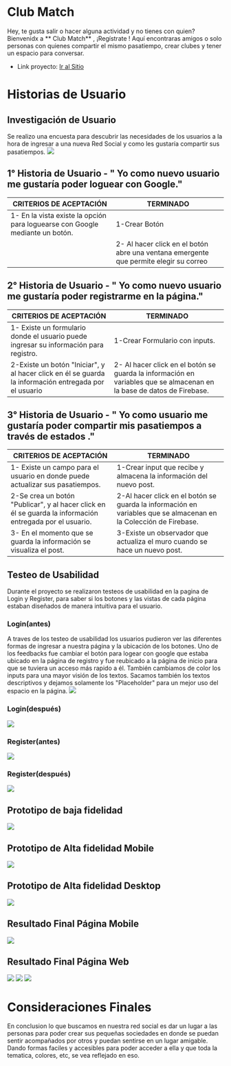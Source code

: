 # Club Match
Hey, te gusta salir o hacer alguna actividad  y no tienes con quien?
Bienvenidx  a   ** Club Match** , ¡Regístrate ! 
 Aquí encontraras amigos o solo personas con quienes  compartir  el mismo pasatiempo, crear clubes y tener un espacio para conversar.
- Link proyecto: [Ir al Sitio](https://)



# Historias de Usuario

## Investigación de Usuario
Se realizo una encuesta para descubrir  las necesidades de los usuarios a la hora de ingresar a una nueva Red Social y como les gustaría compartir sus pasatiempos.
![](src/images/encuesta.png)

## 1° Historia de Usuario - " Yo como nuevo usuario me gustaría poder loguear con Google."

|  CRITERIOS DE ACEPTACIÓN   |     TERMINADO  |
|--|--|
| 1- En la vista existe la opción para loguearse con Google mediante un botón. |1-Crear Botón | 
   |  |2- Al hacer click en el botón abre una ventana emergente que permite elegir su correo 

## 2° Historia de Usuario - " Yo como nuevo usuario me gustaría poder registrarme en la página."

|  CRITERIOS DE ACEPTACIÓN   |     TERMINADO  |
|--|--|
| 1- Existe un formulario donde el usuario puede ingresar su información para registro. |1-Crear Formulario con inputs.   | 
   | 2-Existe un botón "Iniciar", y al hacer  click en él se guarda la información entregada por el usuario  |2- Al hacer click en el botón se guarda la información en variables que se almacenan en la base de datos de Firebase.
   
## 3° Historia de Usuario - " Yo como  usuario me gustaría poder compartir mis pasatiempos a través de estados ."

| CRITERIOS DE ACEPTACIÓN                                                                                  | TERMINADO                                                                                                       |
|----------------------------------------------------------------------------------------------------------|------------------------------------------------------------------------------------------------------------------|
| 1- Existe un campo para el usuario en donde puede actualizar sus pasatiempos.                            | 1-Crear input que recibe y almacena la información del nuevo post.                                               |
| 2-Se crea un botón "Publicar", y al hacer  click en él se guarda la información entregada por el usuario. | 2-Al hacer click en el botón se guarda la información en variables que se almacenan en la Colección de Firebase. |
| 3- En el momento que se guarda la información se visualiza el post.                                      | 3-Existe un observador que actualiza el muro cuando se hace un nuevo post.                                       |

## Testeo de Usabilidad
Durante el proyecto se realizaron testeos de usabilidad en la pagina de Login y Register, para saber si los botones y las vistas de cada página estaban diseñados de manera intuitiva para el usuario.

### Login(antes)
A traves de los testeo de usabilidad los usuarios pudieron ver las diferentes formas de ingresar a nuestra página y la ubicación de los botones. Uno de los feedbacks fue cambiar el botón para logear con google que estaba ubicado en la página de registro y fue reubicado a la página de inicio para que se tuviera un acceso más rapido a él. También cambiamos de color los inputs para una mayor visión de los textos. Sacamos también los textos descriptivos y dejamos solamente los "Placeholder" para un mejor uso del espacio en la página.
![](src/images/Teste.png)
### Login(después)
![](src/images/Teste1.png)
### Register(antes)
![](src/images/register.png)
### Register(después)
![](src/images/register1.png)
## Prototipo de baja fidelidad
![](src/images/PrototipoBaja.jpeg)




## Prototipo de Alta fidelidad Mobile
![](src/images/mobile.png)



## Prototipo de Alta fidelidad Desktop
![](src/images/desktop.png)

## Resultado Final Página Mobile
![](src/images/mobile%202.png)
## Resultado Final Página Web
![](src/images/Desktop%20Login.png)
![](src/images/Desktop%20Register.png)
![](src/images/Desktop%20Posts.png)
# Consideraciones Finales 
En conclusion lo que buscamos en nuestra red social es dar un lugar a las personas para poder crear sus pequeñas sociedades en donde se puedan sentir acompañados por otros y puedan sentirse en un lugar amigable. Dando formas faciles y accesibles para poder acceder a ella y que toda la tematica, colores, etc, se vea reflejado en eso.